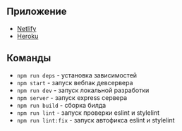 ## Приложение

- [Netlify](https://mellifluous-dodol-c108e6.netlify.app/)
- [Heroku](https://quiet-spire-56589.herokuapp.com/)

## Команды

- `npm run deps` - установка зависимостей
- `npm start` - запуск вебпак девсервера
- `npm run dev` - запуск локальной разработки
- `npm server` - запуск express сервера
- `npm run build` - сборка билда
- `npm run lint` - запуск проверки eslint и stylelint
- `npm run lint:fix` - запуск автофикса eslint и stylelint
